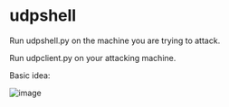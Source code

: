 # udpshell

Run udpshell.py on the machine you are trying to attack.

Run udpclient.py on your attacking machine.

Basic idea:

![image](https://cloud.githubusercontent.com/assets/14065974/23246445/9ef5ef2e-f961-11e6-8efe-26cb6e89d829.png)
